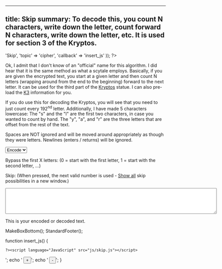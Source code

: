 ----
title: Skip
summary: To decode this, you count N characters, write down the letter, count forward N characters, write down the letter, etc.  It is used for section 3 of the Kryptos.
----
<?php

require '../../functions.inc';
StandardHeader(array(
		'title' => 'Skip',
		'topic' => 'cipher',
		'callback' => 'insert_js'
	));

?>

<p>Ok, I admit that I don't know of an "official" name for this algorithm.
I did hear that it is the same method as what a scytale employs.
Basically, if you are given the encrypted text, you start at a given letter
and then count N letters (wrapping around from the end to the beginning)
forward to the next letter.  It can be used for the third part of the
<a href="http://google.com/search?q=kryptos">Kryptos</a> statue.  I can also
pre-load the <a href="#" onclick="javascript:load_k3(); return false">K3</a>
information for you.</p>

<p>If you do use this for decoding the Kryptos, you will see that you need
to just count every 192<sup>nd</sup> letter.  Additionally, I have made 5
characters lowercase:  The "s" and the "l" are the first two characters, in
case you wanted to count by hand.  The "y", "a", and "r" are the three
letters that are offset from the rest of the text.</p>

<p>Spaces are NOT ignored and will be moved around appropriately as though
they were letters.  Newlines (enters / returns) will be ignored.</p>

<form name="encoder" method=post action="#" onsubmit="return false;">
<p><select name="encdec"><option value="1">Encode
<option value="-1">Decode</select></p>
<p>Bypass the first X letters:  <?php InputPlusMinus('startat', 0) ?>
 (0 = start with the first letter, 1 = start with the second letter, ...)</p>
<p>Skip:  <?php InputPlusMinus('skip', 1) ?>
 (When pressed, the next valid number is used -
 <a href="#" onclick="show_chart(); return false;">Show all</a>
 skip possibilities in a new window.)</p>
<p><textarea name="text" rows="5" cols="80"></textarea></p>
</form>
<p>This is your encoded or decoded text.</p>
<?php MakeBoxTop('center'); ?>
<span id='output'></span>
<?php

MakeBoxBottom();
StandardFooter();


function insert_js() {

	?><script language="JavaScript" src="js/skip.js"></script>
<script language="JavaScript" src="js/util.js"></script>
<script language="JavaScript"><!--
// This code was written by Tyler Akins and placed in the public domain.
// It would be nice if you left this header intact.  http://rumkin.com


function start_update()
{
   if (! document.getElementById)
   {
      alert('Sorry, you need a newer browser.');
      return;
   }

   if ((! document.Skip_Loaded) || (! document.Util_Loaded) ||
       (! document.getElementById('output')))
   {
      window.setTimeout('start_update()', 100);
      return;
   }
   upd();
}


function upd()
{
   if (IsUnchanged(document.encoder.text) *
       IsUnchanged(document.encoder.skip) *
       IsUnchanged(document.encoder.startat) *
       IsUnchanged(document.encoder.encdec))
   {
      window.setTimeout('upd()', 100);
      return;
   }

   ResizeTextArea(document.encoder.text);

   var e = document.getElementById('output');
   if (document.encoder.text.value != '')
   {
      e.innerHTML = SwapSpaces(HTMLEscape(Skip(document.encoder.encdec.value * 1,
         document.encoder.text.value, document.encoder.skip.value * 1,
	 document.encoder.startat.value * 1)));
   }
   else
   {
      e.innerHTML = 'Type a message and see the results here!';
   }

   window.setTimeout('upd()', 100);
}


function PlusMinus(objname, dir)
{
   var v, t;

   t = Tr(document.encoder.text.value, "\r\n");
   v = eval('document.encoder.' + objname + '.value') * 1;
   v += dir;
   if (objname == 'skip')
   {
      while (HasAFactorMatch(t.length, v) && v > 1 &&
             v < t.length - 1)
      {
         v += dir;
      }
      if (v < 1)
         v = 1;
   }
   else
   {
      if (v < 0)
         v = 0;
   }
   if (v > t.length - 1)
      v = t.length - 1;
   eval('document.encoder.' + objname + '.value = v');
}


function load_k3()
{
   document.encoder.encdec.value = -1;
   document.encoder.startat.value = 191;
   document.encoder.skip.value = 192;
   document.encoder.text.value = "ENDyaHrOHNLSRHEOCPTEOIBIDYSHNAIA\n" +
      "CHTNREYULDSLLSlLNOHSNOSMRWXMNE\n" +
      "TPRNGATIHNRARPESLNNELEBLPIIACAE\n" +
      "WMTWNDITEENRAHCTENEUDRETNHAEOE\n" +
      "TFOLSEDTIWENHAEIOYTEYQHEENCTAYCR\n" +
      "EIFTBRSPAMHHEWENATAMATEGYEERLB\n" +
      "TEEFOAsFIOTUETUAEOTOARMAEERTNRTI\n" +
      "BSEDDNIAAHTTMSTEWPIEROAGRIEWFEB\n" +
      "AECTDDHILCEIHSITEGOEAOSDDRYDLORIT\n" +
      "RKLMLEHAGTDHARDPNEOHMGFMFEUHE\n" +
      "ECDMRIPFEIMEHNLSSTTRTVDOHW?";
}


function show_chart()
{
   var t = Tr(document.encoder.text.value, "\r\n");
   var o = '';

   if (t.length == 0)
   {
      alert('You need to type in a message first.');
      return;
   }

   if (t.length == 1)
   {
      alert('The message is too short.');
      return;
   }

   for (var s = 1; s < t.length; s ++)
   {
      if (s == 0 || ! HasAFactorMatch(t.length, s))
      {
         o += '<p><b><u>Skip ' + s + ':</u></b> ' +
	    HTMLEscape(Skip(document.encoder.encdec.value * 1, t, s, 0)) +
	    "</p>\n";
      }
   }

   var win = window.open('', '', 'toolbar=0,location=0,statusbar=0');
   win.document.write(o);
}


window.setTimeout('start_update()', 100);


// --></script>
<?php
}


function InputPlusMinus($var, $def) {
	global $onupdate;
	echo '<input type=text name=' . $var . ' size=5 ' . $onupdate . ' value="' . $def . '">';
	echo ' <input type=button value="+" onclick="PlusMinus(\'' . $var . '\', 1)">';
	echo ' <input type=button value="-" onclick="PlusMinus(\'' . $var . '\', -1)">';
}

